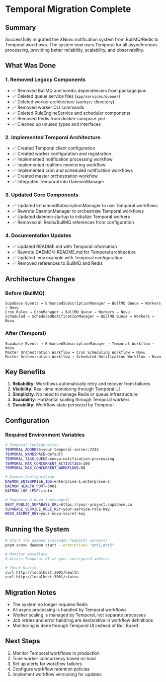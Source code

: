# Temporal Migration Complete

## Summary

Successfully migrated the XNovu notification system from BullMQ/Redis to Temporal workflows. The system now uses Temporal for all asynchronous processing, providing better reliability, scalability, and observability.

## What Was Done

### 1. Removed Legacy Components
- ✅ Removed BullMQ and ioredis dependencies from package.json
- ✅ Deleted queue service files (`app/services/queue/`)
- ✅ Deleted worker architecture (`worker/` directory)
- ✅ Removed worker CLI commands
- ✅ Deleted RuleEngineService and scheduler components
- ✅ Removed Redis from docker-compose.yml
- ✅ Cleaned up unused types and interfaces

### 2. Implemented Temporal Architecture
- ✅ Created Temporal client configuration
- ✅ Created worker configuration and registration
- ✅ Implemented notification processing workflow
- ✅ Implemented realtime monitoring workflow
- ✅ Implemented cron and scheduled notification workflows
- ✅ Created master orchestration workflow
- ✅ Integrated Temporal into DaemonManager

### 3. Updated Core Components
- ✅ Updated EnhancedSubscriptionManager to use Temporal workflows
- ✅ Rewrote DaemonManager to orchestrate Temporal workflows
- ✅ Updated daemon startup to initialize Temporal workers
- ✅ Removed all Redis/BullMQ references from configuration

### 4. Documentation Updates
- ✅ Updated README.md with Temporal information
- ✅ Rewrote DAEMON-README.md for Temporal architecture
- ✅ Updated .env.example with Temporal configuration
- ✅ Removed references to BullMQ and Redis

## Architecture Changes

### Before (BullMQ)
```
Supabase Events → EnhancedSubscriptionManager → BullMQ Queue → Workers → Novu
Cron Rules → CronManager → BullMQ Queue → Workers → Novu
Scheduled → ScheduledNotificationManager → BullMQ Queue → Workers → Novu
```

### After (Temporal)
```
Supabase Events → EnhancedSubscriptionManager → Temporal Workflow → Novu
Master Orchestration Workflow → Cron Scheduling Workflow → Novu
Master Orchestration Workflow → Scheduled Notification Workflow → Novu
```

## Key Benefits

1. **Reliability**: Workflows automatically retry and recover from failures
2. **Visibility**: Real-time monitoring through Temporal UI
3. **Simplicity**: No need to manage Redis or queue infrastructure
4. **Scalability**: Horizontal scaling through Temporal workers
5. **Durability**: Workflow state persisted by Temporal

## Configuration

### Required Environment Variables
```bash
# Temporal Configuration
TEMPORAL_ADDRESS=your-temporal-server:7233
TEMPORAL_NAMESPACE=default
TEMPORAL_TASK_QUEUE=xnovu-notification-processing
TEMPORAL_MAX_CONCURRENT_ACTIVITIES=100
TEMPORAL_MAX_CONCURRENT_WORKFLOWS=50

# Daemon Configuration
DAEMON_ENTERPRISE_IDS=enterprise-1,enterprise-2
DAEMON_HEALTH_PORT=3001
DAEMON_LOG_LEVEL=info

# Supabase & Novu (unchanged)
NEXT_PUBLIC_SUPABASE_URL=https://your-project.supabase.co
SUPABASE_SERVICE_ROLE_KEY=your-service-role-key
NOVU_SECRET_KEY=your-novu-secret-key
```

## Running the System

```bash
# Start the daemon (includes Temporal workers)
pnpm xnovu daemon start --enterprises "ent1,ent2"

# Monitor workflows
# Access Temporal UI at your configured address

# Check health
curl http://localhost:3001/health
curl http://localhost:3001/status
```

## Migration Notes

- The system no longer requires Redis
- All async processing is handled by Temporal workflows
- Worker scaling is managed by Temporal, not separate processes
- Job retries and error handling are declarative in workflow definitions
- Monitoring is done through Temporal UI instead of Bull Board

## Next Steps

1. Monitor Temporal workflows in production
2. Tune worker concurrency based on load
3. Set up alerts for workflow failures
4. Configure workflow retention policies
5. Implement workflow versioning for updates